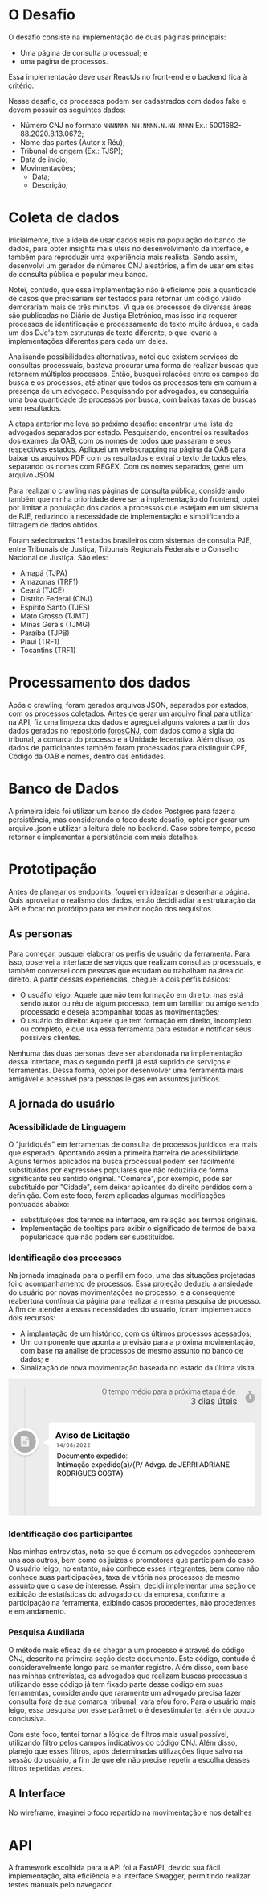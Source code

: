 # O Desafio

O desafio consiste na implementação de duas páginas principais:
- Uma página de consulta processual; e
- uma página de processos.

Essa implementação deve usar ReactJs no front-end e o backend fica à critério.

Nesse desafio, os processos podem ser cadastrados com dados fake e devem possuir os seguintes dados:

- Número CNJ no formato `NNNNNNN-NN.NNNN.N.NN.NNNN` Ex.: 5001682-88.2020.8.13.0672;
- Nome das partes (Autor x Réu);
- Tribunal de origem (Ex.: TJSP);
- Data de início;
- Movimentações;
  - Data;
  - Descrição;

# Coleta de dados
Inicialmente, tive a ideia de usar dados reais na população do banco de dados, para obter insights mais úteis no desenvolvimento da interface, e também para reproduzir uma experiência mais realista. Sendo assim, desenvolvi um gerador de números CNJ aleatórios, a fim de usar em sites de consulta pública e popular meu banco. 

Notei, contudo, que essa implementação não é eficiente pois a quantidade de casos que precisariam ser testados para retornar um código válido demorariam mais de três minutos. Vi que os processos de diversas áreas são publicadas no Diário de Justiça Eletrônico, mas isso iria requerer processos de identificação e processamento de texto muito árduos, e cada um dos DJe's tem estruturas de texto diferente, o que levaria a implementações diferentes para cada um deles.

Analisando possibilidades alternativas, notei que existem serviços de consultas processuais, bastava procurar uma forma de realizar buscas que retornem múltiplos processos.
Então, busquei relações entre os campos de busca e os processos, até atinar que todos os processos tem em comum a presença de um advogado. Pesquisando por advogados, eu conseguiria uma boa quantidade de processos por busca, com baixas taxas de buscas sem resultados.

A etapa anterior me leva ao próximo desafio: encontrar uma lista de advogados separados por estado. Pesquisando, encontrei os resultados dos exames da OAB, com os nomes de todos que passaram e seus respectivos estados.
Apliquei um webscrapping na página da OAB para baixar os arquivos PDF com os resultados e extraí o texto de todos eles, separando os nomes com REGEX. Com os nomes separados, gerei um arquivo JSON.

Para realizar o crawling nas páginas de consulta pública, considerando também que minha prioridade deve ser a implementação do frontend, optei por limitar a população dos dados a processos que estejam em um sistema de PJE, reduzindo a necessidade de implementação e simplificando a filtragem de dados obtidos.

Foram selecionados 11 estados brasileiros com sistemas de consulta PJE, entre Tribunais de Justiça, Tribunais Regionais Federais e o Conselho Nacional de Justiça. São eles:
- Amapá (TJPA)
- Amazonas (TRF1)
- Ceará (TJCE)
- Distrito Federal (CNJ)
- Espírito Santo  (TJES)
- Mato Grosso (TJMT)
- Minas Gerais (TJMG)
- Paraíba (TJPB)
- Piauí (TRF1)
- Tocantins (TRF1)

# Processamento dos dados
Após o crawling, foram gerados arquivos JSON, separados por estados, com os processos coletados. Antes de gerar um arquivo final para utilizar na API, fiz uma limpeza dos dados e agreguei alguns valores a partir dos dados gerados no repositório [forosCNJ](https://github.com/abjur/forosCNJ), com dados como a sigla do tribunal, a comarca do processo e a Unidade federativa. Além disso, os dados de participantes também foram processados para distinguir CPF, Código da OAB e nomes, dentro das entidades.

# Banco de Dados
A primeira ideia foi utilizar um banco de dados Postgres para fazer a persistência, mas considerando o foco deste desafio, optei por gerar um arquivo .json e utilizar a leitura dele no backend. Caso sobre tempo, posso retornar e implementar a persistência com mais detalhes.

# Prototipação
Antes de planejar os endpoints, foquei em idealizar e desenhar a página. Quis aproveitar o realismo dos dados, então decidi adiar a estruturação da API e focar no protótipo para ter melhor noção dos requisitos.

## As personas
Para começar, busquei elaborar os perfis de usuário da ferramenta. Para isso, observei a interface de serviços que realizam consultas processuais, e também conversei com pessoas que estudam ou trabalham na área do direito. A partir dessas experiências, cheguei a dois perfis básicos:
- O usuáfio leigo: Aquele que não tem formação em direito, mas está sendo autor ou réu de algum processo, tem um familiar ou amigo sendo processado e deseja acompanhar todas as movimentações;
- O usuário do direito: Aquele que tem formação em direito, incompleto ou completo, e que usa essa ferramenta para estudar e notificar seus possíveis clientes.

Nenhuma das duas personas deve ser abandonada na implementação dessa interface, mas o segundo perfil já está suprido de serviços e ferramentas. Dessa forma, optei por desenvolver uma ferramenta mais amigável e acessível para pessoas leigas em assuntos jurídicos.

## A jornada do usuário
### Acessibilidade de Linguagem
O "juridiquês" em ferramentas de consulta de processos jurídicos era mais que esperado. Apontando assim a primeira barreira de acessibilidade. Alguns termos aplicados na busca processual podem ser facilmente substituídos por expressões populares que não reduziria de forma significante seu sentido original. "Comarca", por exemplo, pode ser substituído por "Cidade", sem deixar aplicantes do direito perdidos com a definição. Com este foco, foram aplicadas algumas modificações pontuadas abaixo:
- substituições dos termos na interface, em relação aos termos originais.
- Implementação de tooltips para exibir o significado de termos de baixa popularidade que não podem ser substituídos.

### Identificação dos processos
Na jornada imaginada para o perfil em foco, uma das situações projetadas foi o acompanhamento de processos. Essa projeção deduziu a ansiedade do usuário por novas movimentações no processo, e a consequente reabertura contínua da página para realizar a mesma pesquisa de processo. A fim de atender a essas necessidades do usuário, foram implementados dois recursos: 
 - A implantação de um histórico, com os últimos processos acessados;
 - Um componente que aponta a previsão para a próxima movimentação, com base na análise de processos de mesmo assunto no banco de dados; e
 - Sinalização de nova movimentação baseada no estado da última visita.
  

![Captura de tela do componente de previsão da próxima movimentação](./media/previsao.png)

### Identificação dos participantes
Nas minhas entrevistas, nota-se que é comum os advogados conhecerem uns aos outros, bem como os juízes e promotores que participam do caso. O usuário leigo, no entanto, não conhece esses integrantes, bem como não conhece suas participações, taxa de vitória nos processos de mesmo assunto que o caso de interesse. Assim, decidi implementar uma seção de exibição de estatísticas do advogado ou da empresa, conforme a participação na ferramenta, exibindo casos procedentes, não procedentes e em andamento.

### Pesquisa Auxiliada
O método mais eficaz de se chegar a um processo é atraveś do código CNJ, descrito na primeira seção deste documento. Este código, contudo é consideravelmente longo para se manter registro. Além disso, com base nas minhas entrevistas, os advogados que realizam buscas processuais utilizando esse código já tem fixado parte desse código em suas ferramentas, considerando que raramente um advogado precisa fazer consulta fora de sua comarca, tribunal, vara e/ou foro. Para o usuário mais leigo, essa pesquisa por esse parâmetro é desestimulante, além de pouco conclusiva.

Com este foco, tentei tornar a lógica de filtros mais usual possível, utilizando filtro pelos campos indicativos do código CNJ. Além disso, planejo que esses filtros, após determinadas utilizações fique salvo na sessão do usuário, a fim de que ele não precise repetir a escolha desses filtros repetidas vezes.

## A Interface
No wireframe, imaginei o foco repartido na movimentação e nos detalhes 

# API
A framework escolhida para a API foi a FastAPI, devido sua fácil implementação, alta eficiência e a interface Swagger, permitindo realizar testes manuais pelo navegador. 